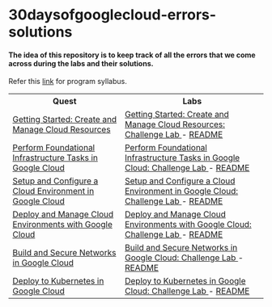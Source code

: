 # 30daysofgooglecloud-errors-solutions
#### The idea of this repository is to keep track of all the errors that we come across during the labs and their solutions.

Refer this [link](https://events.withgoogle.com/30daysofgooglecloud/program-syllabus/#content) for program syllabus.    
<table style="width:100%">
   <tr>
      <th>Quest</th>
      <th>Labs</th>
   </tr>
   <tr>
      <td><a href="https://google.qwiklabs.com/quests/120">Getting Started: Create and Manage Cloud Resources</a></td>
      <td>
         <a href="https://google.qwiklabs.com/focuses/10258?parent=catalog">Getting Started: Create and Manage Cloud Resources: Challenge Lab </a> - <a href="https://github.com/mangipudiprashanth7/30DoGC-errors-fixes/blob/main/Track-1_Skill-1/README.md">README</a> </td>
   </tr>
   <tr>
      <td><a href="https://google.qwiklabs.com/quests/118"> Perform Foundational Infrastructure Tasks in Google Cloud</a></td>
      <td>
              <a href="https://google.qwiklabs.com/focuses/10603?parent=catalog">Perform Foundational Infrastructure Tasks in Google Cloud: Challenge Lab </a> -
               <a href="https://github.com/mangipudiprashanth7/30DoGC-errors-fixes/blob/main/Track-1_Skill-2/README.md">README</a></td>
   </tr>
   <tr>
      <td><a href="hhttps://google.qwiklabs.com/quests/119"> Setup and Configure a Cloud Environment in Google Cloud</a></td>
      <td>
              <a href="https://google.qwiklabs.com/focuses/10379?parent=catalog"> Setup and Configure a Cloud Environment in Google Cloud: Challenge Lab </a> -
               <a href="https://github.com/mangipudiprashanth7/30DoGC-errors-fixes/blob/main/Track-1_Skill-2/README.md">README</a></td>
   </tr>
   <tr>
      <td><a href="https://google.qwiklabs.com/quests/121"> Deploy and Manage Cloud Environments with Google Cloud</a></td>
      <td>
              <a href="https://google.qwiklabs.com/focuses/10417?parent=catalog">Deploy and Manage Cloud Environments with Google Cloud: Challenge Lab </a> -
               <a href="https://github.com/mangipudiprashanth7/30DoGC-errors-fixes/blob/main/Track-1_Skill-2/README.md">README</a></td>
   </tr>
   <tr>
      <td><a href="https://google.qwiklabs.com/quests/128"> Build and Secure Networks in Google Cloud</a></td>
      <td>
              <a href="https://google.qwiklabs.com/focuses/12068?parent=catalog">Build and Secure Networks in Google Cloud: Challenge Lab </a> -
               <a href="https://github.com/mangipudiprashanth7/30DoGC-errors-fixes/blob/main/Track-1_Skill-2/README.md">README</a></td>
   </tr>
   <tr>
      <td><a href="https://google.qwiklabs.com/quests/116"> Deploy to Kubernetes in Google Cloud </a></td>
      <td>
              <a href="https://google.qwiklabs.com/focuses/10457?parent=catalog">Deploy to Kubernetes in Google Cloud: Challenge Lab </a> -
               <a href="https://github.com/mangipudiprashanth7/30DoGC-errors-fixes/blob/main/Track-1_Skill-2/README.md">README</a></td>
   </tr>
                  
   </table>
